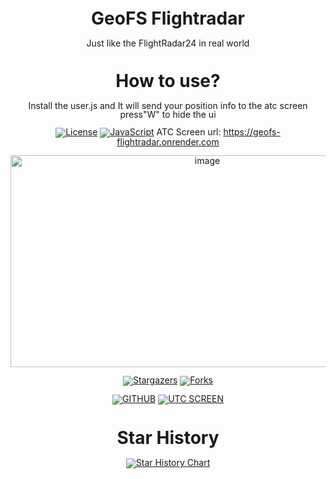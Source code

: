 <div align="center" style="line-height: 1;">

# GeoFS Flightradar
Just like the FlightRadar24 in real world


# How to use?
Install the user.js and It will send your position info to the atc screen
press"W" to hide the ui

[![License](https://img.shields.io/badge/License-MIT%20License-green.svg)](https://opensource.org/license/MIT)
[![JavaScript](https://img.shields.io/badge/JavaScript-UserScript-yellow.svg)](https://github.com/seabus0316/GeoFS-flightradar/blob/main/user.js)
ATC Screen url: https://geofs-flightradar.onrender.com

<img width="614" height="339" alt="image" src="https://github.com/user-attachments/assets/30766924-7c7f-49b8-907e-8e2c598e1416" />


<p align="center">
  <a href="https://github.com/seabus0316/GeoFS-flightradar/stargazers"><img src="https://img.shields.io/github/stars/seabus0316/GeoFS-flightradar.svg?style=for-the-badge" alt="Stargazers"></a>
  <a href="https://github.com/seabus0316/GeoFS-flightradar/network/members"><img src="https://img.shields.io/github/forks/seabus0316/GeoFS-flightradar.svg?style=for-the-badge" alt="Forks"></a>
</p>

[![GITHUB](https://img.shields.io/badge/GITHUB-24292F?style=for-the-badge&logo=github&logoColor=white)](https://github.com/seabus0316/GeoFS-flightradar/)
[![UTC SCREEN](https://img.shields.io/badge/ATC%20SCREEN-008B8B?style=for-the-badge&logo=circle&logoColor=white)](https://geofs-flightradar.onrender.com/)


# Star History

<a href="https://www.star-history.com/#seabus0316/GeoFS-flightradar&Date">
 <picture>
   <source media="(prefers-color-scheme: dark)" srcset="https://api.star-history.com/svg?repos=seabus0316/GeoFS-flightradar&type=Date&theme=dark" />
   <source media="(prefers-color-scheme: light)" srcset="https://api.star-history.com/svg?repos=seabus0316/GeoFS-flightradar&type=Date" />
   <img alt="Star History Chart" src="https://api.star-history.com/svg?repos=seabus0316/GeoFS-flightradar&type=Date" />
 </picture>
</a>
